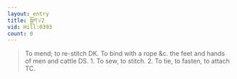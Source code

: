```yaml
---
layout: entry
title: སྒྲོག་√2
vid: Hill:0393
count: 0
---
```

> To mend; to re-stitch DK\. To bind with a rope &c\. the feet and hands of men and cattle DS\. 1\. To sew, to stitch\. 2\. To tie, to fasten, to attach TC\.


